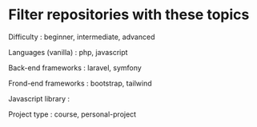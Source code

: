 # Filter repositories with these topics

Difficulty : beginner, intermediate, advanced

Languages (vanilla) : php, javascript

Back-end frameworks : laravel, symfony

Frond-end frameworks : bootstrap, tailwind

Javascript library :

Project type : course, personal-project
